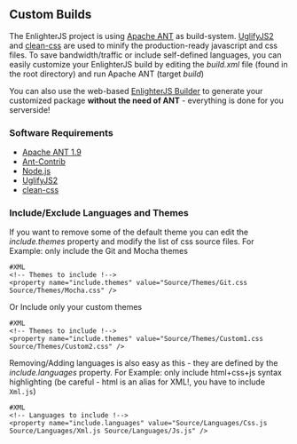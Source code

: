
Custom Builds
-------------
The EnlighterJS project is using [Apache ANT](http://ant.apache.org/) as build-system. 
[UglifyJS2](https://github.com/mishoo/UglifyJS2) and [clean-css](https://github.com/jakubpawlowicz/clean-css) are used to minify the production-ready javascript and css files.
To save bandwidth/traffic or include self-defined languages, you can easily customize your EnlighterJS build by editing the *build.xml* file (found in the root directory) and run Apache ANT (target *build*)

You can also use the web-based [EnlighterJS Builder](http://enlighterjs.andidittrich.de/Builder.html) to generate your customized package **without the need of ANT** - everything is done for you serverside!

### Software Requirements ###

* [Apache ANT 1.9](http://ant.apache.org/)
* [Ant-Contrib](http://sourceforge.net/projects/ant-contrib/files/ant-contrib/)
* [Node.js](https://nodejs.org/)
* [UglifyJS2](https://github.com/mishoo/UglifyJS2)
* [clean-css](https://github.com/jakubpawlowicz/clean-css)

### Include/Exclude Languages and Themes ###

If you want to remove some of the default theme you can edit the *include.themes* property and modify the list of css source files.
For Example: only include the Git and Mocha themes

    #XML
    <!-- Themes to include !-->
    <property name="include.themes" value="Source/Themes/Git.css Source/Themes/Mocha.css" />

Or Include only your custom themes

    #XML
    <!-- Themes to include !-->
    <property name="include.themes" value="Source/Themes/Custom1.css Source/Themes/Custom2.css" />		
		
Removing/Adding languages is also easy as this - they are defined by the *include.languages* property.
For Example: only include html+css+js syntax highlighting (be careful - html is an alias for XML!, you have to include `Xml.js`)

    #XML
    <!-- Languages to include !-->
    <property name="include.languages" value="Source/Languages/Css.js Source/Languages/Xml.js Source/Languages/Js.js" />

